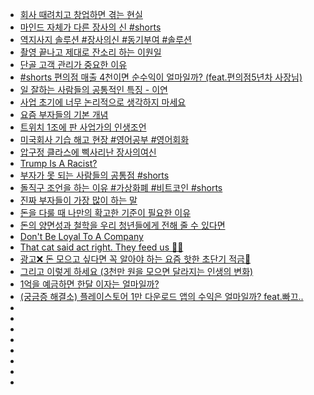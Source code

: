 - [회사 때려치고 창업하면 겪는 현실](https://youtube.com/shorts/wAffHtPJujw?si=9xcWdddIuZHh_3_f)
- [마인드 자체가 다른 장사의 신 #shorts](https://youtube.com/shorts/X5gbjqCJ-jE?si=iFcks6ietgLFSirl)
- [역지사지 솔루션 #장사의신 #동기부여 #솔루션](https://youtube.com/shorts/m-GCUb5KNEk?si=6s-JiWRBAgHq1OON)
- [촬영 끝나고 제대로 잔소리 하는 이원일](https://youtu.be/dLnSpxSPKxM?si=yw3E64AmtESmje5N)
- [단골 고객 관리가 중요한 이유](https://youtube.com/shorts/6b4IHbaJzxA?si=0yohn5V7NvG0f0uz)
- [#shorts 편의점 매출 4천이면 순수익이 얼마일까? (feat.편의점5년차 사장님)](https://youtube.com/shorts/atGVFi9pFWc?si=ZVBj2PKoQpx83Uh3)
- [일 잘하는 사람들의 공통적인 특징 - 이연](https://youtube.com/shorts/8HpBNwyg_hY?si=YE8PrB8FT8FvftzI)
- [사업 초기에 너무 논리적으로 생각하지 마세요](https://youtube.com/shorts/L0iAtqOHoWs?si=Nhb3fX-seq0cSQbv)
- [요즘 부자들의 기본 개념](https://youtube.com/shorts/ML7dWXryBPA?si=Cgv3Rm102blxOZdw)
- [트위치 1조에 판 사업가의 인생조언](https://youtube.com/shorts/EMsP3BWGSvw?si=MzEjRtLO8FcNPQpK)
- [미국회사 기습 해고 현장 #영어공부 #영어회화](https://youtube.com/shorts/QGddUFvzbDU?si=sHQ8iKTMztJ1jNjG)
- [압구정 클라스에 삑사리난 장사의여신](https://youtube.com/shorts/N5suvufpkdY?si=5EssSwvtGSIxCuYZ)
- [Trump Is A Racist?](https://youtube.com/shorts/oh73-mdpPFk?si=uH6rm0lFvgaRFQIx)
- [부자가 못 되는 사람들의 공통점 #shorts](https://youtube.com/shorts/tZpyXQL9rVM?si=GXE74Pu4r2mXlgtc)
- [돌직구 조언을 하는 이유 #가상화폐 #비트코인 #shorts](https://youtube.com/shorts/DcNpOjzGBYI?si=FCmESRtQ5SKj3Nos)
- [진짜 부자들이 가장 많이 하는 말](https://youtube.com/shorts/llj0oOGFYKo?si=xuzwhOhLWh-bEtk7)
- [돈을 다룰 때 나만의 확고한 기준이 필요한 이유](https://youtube.com/shorts/9WLle5ZaD-0?si=e60LWzHojtHaZ8iq)
- [돈의 양면성과 철학을 우리 청년들에게 전해 줄 수 있다면](https://youtube.com/shorts/fx2VuEbAURc?si=XtZiwzcAqkIuH8t4)
- [Don't Be Loyal To A Company](https://youtube.com/shorts/RgEewJM771w?si=Nsc-Pk6Q_M27MYgL)
- [That cat said act right. They feed us 🤭🤭](https://youtube.com/shorts/WFKPg-afZTM?si=AvsGz3-EtTBECpzY)
- [광고❌ 돈 모으고 싶다면 꼭 알아야 하는 요즘 핫한 초단기 적금💸](https://youtu.be/e3jtSgqxSHo?si=3FcdP_W-JXk7h-p9)
- [그리고 이렇게 하세요 (3천만 원을 모으면 달라지는 인생의 변화)](https://youtu.be/j0ahE4Es9xQ?si=vzUHTUCmA5Vxjd7a)
- [1억을 예금하면 한달 이자는 얼마일까?](https://youtube.com/shorts/mf27g9ZD8EY?si=rUF0C1yId8j69Uvk)
- [(궁금증 해결소) 플레이스토어 1만 다운로드 앱의 수익은 얼마일까? feat.빠끄..](https://youtu.be/xBwGdipJw1w?si=2HJ3GlcUW2R2f1Tv)
- []()
- []()
- []()
- []()
- []()
- []()
- []()
- []()